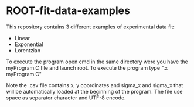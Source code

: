 # ROOT-fit-data-examples
This repository contains 3 different examples of experimental data fit:
* Linear
* Exponential
* Lorentzian

To execute the program open cmd in the same directory were you have the myProgram.C file and launch root. To execute the program type ".x myProgram.C"

Note the .csv file contains x, y coordinates and sigma_x and sigma_x that will be automatically loaded at the beginning of the program. The file use space as separator character and UTF-8 encode.
